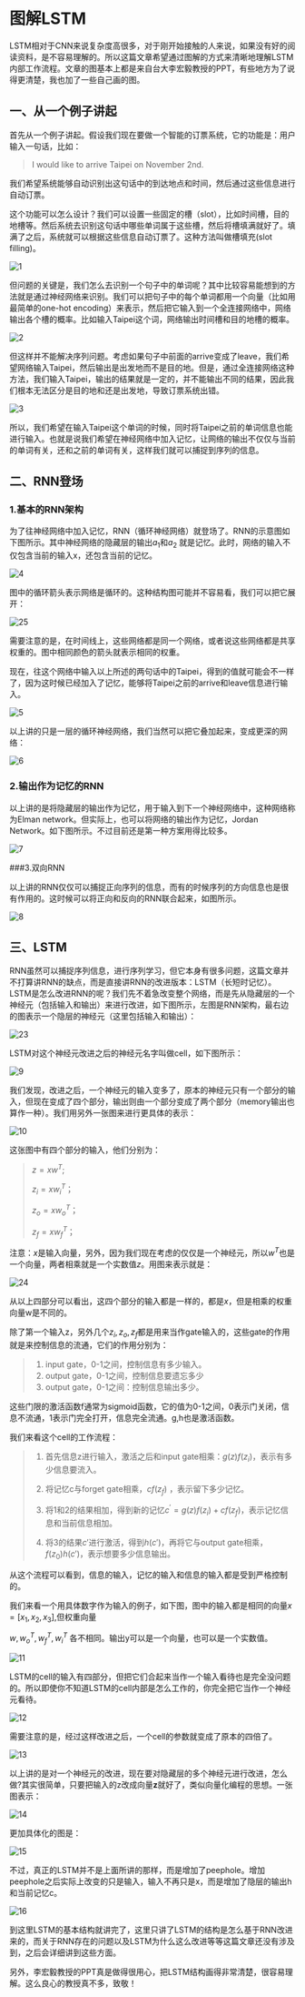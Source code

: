 # 图解LSTM

LSTM相对于CNN来说复杂度高很多，对于刚开始接触的人来说，如果没有好的阅读资料，是不容易理解的。所以这篇文章希望通过图解的方式来清晰地理解LSTM内部工作流程。文章的图基本上都是来自台大李宏毅教授的PPT，有些地方为了说得更清楚，我也加了一些自己画的图。

## 一、从一个例子讲起

首先从一个例子讲起。假设我们现在要做一个智能的订票系统，它的功能是：用户输入一句话，比如：

> I would like to arrive Taipei on November 2nd. 

我们希望系统能够自动识别出这句话中的到达地点和时间，然后通过这些信息进行自动订票。

这个功能可以怎么设计？我们可以设置一些固定的槽（slot），比如时间槽，目的地槽等。然后系统去识别这句话中哪些单词属于这些槽，然后将槽填满就好了。填满了之后，系统就可以根据这些信息自动订票了。这种方法叫做槽填充(slot filling)。

![1](./pics/1.png)

但问题的关键是，我们怎么去识别一个句子中的单词呢？其中比较容易能想到的方法就是通过神经网络来识别。我们可以把句子中的每个单词都用一个向量（比如用最简单的one-hot encoding）来表示，然后把它输入到一个全连接网络中，网络输出各个槽的概率。比如输入Taipei这个词，网络输出时间槽和目的地槽的概率。

![2](./pics/2.png)

但这样并不能解决序列问题。考虑如果句子中前面的arrive变成了leave，我们希望网络输入Taipei，然后输出是出发地而不是目的地。但是，通过全连接网络这种方法，我们输入Taipei，输出的结果就是一定的，并不能输出不同的结果，因此我们根本无法区分是目的地和还是出发地，导致订票系统出错。

![3](./pics/3.png)

所以，我们希望在输入Taipei这个单词的时候，同时将Taipei之前的单词信息也能进行输入。也就是说我们希望在神经网络中加入记忆，让网络的输出不仅仅与当前的单词有关，还和之前的单词有关，这样我们就可以捕捉到序列的信息。

## 二、RNN登场

### 1.基本的RNN架构

为了往神经网络中加入记忆，RNN（循环神经网络）就登场了。RNN的示意图如下图所示。其中神经网络的隐藏层的输出$a_1$和$a_2$ 就是记忆。此时，网络的输入不仅包含当前的输入x，还包含当前的记忆。

![4](./pics/4.png)



图中的循环箭头表示网络是循环的。这种结构图可能并不容易看，我们可以把它展开：

![25](./pics/25.png)

需要注意的是，在时间线上，这些网络都是同一个网络，或者说这些网络都是共享权重的。图中相同颜色的箭头就表示相同的权重。

现在，往这个网络中输入以上所述的两句话中的Taipei，得到的值就可能会不一样了，因为这时候已经加入了记忆，能够将Taipei之前的arrive和leave信息进行输入。

![5](./pics/5.png)

以上讲的只是一层的循环神经网络，我们当然可以把它叠加起来，变成更深的网络：

![6](./pics/6.png)

### 2.输出作为记忆的RNN

以上讲的是将隐藏层的输出作为记忆，用于输入到下一个神经网络中，这种网络称为Elman network。但实际上，也可以将网络的输出作为记忆，Jordan Network。如下图所示。不过目前还是第一种方案用得比较多。

![7](./pics/7.png)

###3.双向RNN

以上讲的RNN仅仅可以捕捉正向序列的信息，而有的时候序列的方向信息也是很有作用的。这时候可以将正向和反向的RNN联合起来，如图所示。

![8](./pics/8.png)



## 三、LSTM

RNN虽然可以捕捉序列信息，进行序列学习，但它本身有很多问题，这篇文章并不打算讲RNN的缺点，而是直接讲RNN的改进版本：LSTM（长短时记忆）。LSTM是怎么改进RNN的呢？我们先不着急改变整个网络，而是先从隐藏层的一个神经元（包括输入和输出）来进行改进，如下图所示，左图是RNN架构，最右边的图表示一个隐层的神经元（这里包括输入和输出）：

![23](./pics/23.png)

LSTM对这个神经元改进之后的神经元名字叫做cell，如下图所示：

![9](./pics/9.png)

我们发现，改进之后，一个神经元的输入变多了，原本的神经元只有一个部分的输入，但现在变成了四个部分，输出则由一个部分变成了两个部分（memory输出也算作一种）。我们用另外一张图来进行更具体的表示：

![10](./pics/10.png)

这张图中有四个部分的输入，他们分别为：

> $z=xw^T$;
>
> $z_i=xw_i^T$；
>
> $z_o=xw_o^T$；
>
> $z_f=xw_f^T$；

注意：$x$是输入向量，另外，因为我们现在考虑的仅仅是一个神经元，所以$w^T$也是一个向量，两者相乘就是一个实数值$z$。用图来表示就是：

![24](./pics/24.png)

从以上四部分可以看出，这四个部分的输入都是一样的，都是$x$，但是相乘的权重向量w是不同的。

除了第一个输入z，另外几个$z_i,z_o,z_f$都是用来当作gate输入的，这些gate的作用就是来控制信息的流通，它们的作用分别为：

> 1. input gate，0-1之间，控制信息有多少输入。
> 2. output gate，0-1之间，控制信息要遗忘多少
> 3. output gate，0-1之间：控制信息输出多少。
>

这些门限的激活函数f通常为sigmoid函数，它的值为0-1之间，0表示门关闭，信息不流通，1表示门完全打开，信息完全流通。g,h也是激活函数。

我们来看这个cell的工作流程：

> 1. 首先信息z进行输入，激活之后和input gate相乘：$g(z)f(z_i)$，表示有多少信息要流入。
>
>
> 2. 将记忆c与forget gate相乘，$cf(z_f)$ ，表示留下多少记忆。
> 3. 将1和2的结果相加，得到新的记忆$c^′=g(z)f(z_i )+cf(z_f )$，表示记忆信息和当前信息相加。
> 4. 将3的结果$c'$进行激活，得到$h(c')$，再将它与output gate相乘，$f(z_0)h(c')$，表示想要多少信息输出。

从这个流程可以看到，信息的输入，记忆的输入和信息的输入都是受到严格控制的。

我们来看一个用具体数字作为输入的例子，如下图，图中的输入都是相同的向量$x=[x_1,x_2,x_3]$,但权重向量

$w,w_o^T,w_f^T,w_i^T$ 各不相同。输出y可以是一个向量，也可以是一个实数值。

![11](./pics/11.png)



LSTM的cell的输入有四部分，但把它们合起来当作一个输入看待也是完全没问题的。所以即使你不知道LSTM的cell内部是怎么工作的，你完全把它当作一个神经元看待。

![12](./pics/12.png)



需要注意的是，经过这样改进之后，一个cell的参数就变成了原本的四倍了。

![13](./pics/13.png)

以上讲的是对一个神经元的改进，现在要对隐藏层的多个神经元进行改进，怎么做?其实很简单，只要把输入的z改成向量**z**就好了，类似向量化编程的思想。一张图表示：

![14](./pics/14.png)

更加具体化的图是：

![15](./pics/15.png)

不过，真正的LSTM并不是上面所讲的那样，而是增加了peephole。增加peephole之后实际上改变的只是输入，输入不再只是x，而是增加了隐层的输出h和当前记忆c。

![16](./pics/16.png)

到这里LSTM的基本结构就讲完了，这里只讲了LSTM的结构是怎么基于RNN改进来的，而关于RNN存在的问题以及LSTM为什么这么改进等等这篇文章还没有涉及到，之后会详细讲到这些方面。

另外，李宏毅教授的PPT真是做得很用心，把LSTM结构画得非常清楚，很容易理解。这么良心的教授真不多，致敬！

